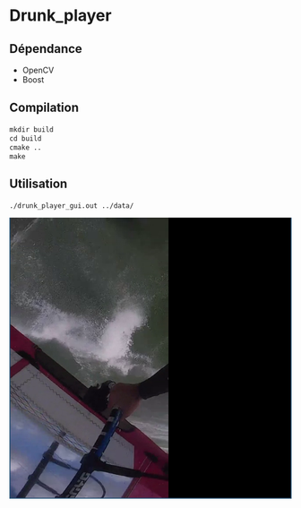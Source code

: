 # Drunk_player
## Dépendance
* OpenCV
* Boost
## Compilation
```
mkdir build
cd build
cmake ..
make
```
## Utilisation
```
./drunk_player_gui.out ../data/
```
![Image drunk](https://github.com/NicolasPestelle/drunk_player/blob/master/drunk_player_gui.png)